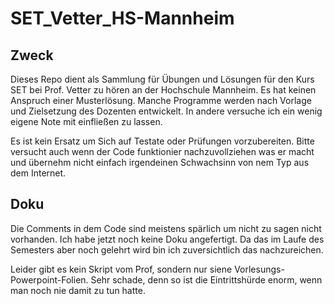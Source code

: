 # SET_Vetter_HS-Mannheim

## Zweck
Dieses Repo dient als Sammlung für Übungen und Lösungen für den Kurs SET bei Prof. Vetter zu hören an der Hochschule Mannheim.
Es hat keinen Anspruch einer Musterlösung. Manche Programme werden nach Vorlage und Zielsetzung des Dozenten entwickelt. In andere versuche ich ein wenig eigene Note mit einfließen zu lassen.

Es ist kein Ersatz um Sich auf Testate oder Prüfungen vorzubereiten. Bitte versucht auch wenn der Code funktionier nachzuvollziehen was er macht und übernehm nicht einfach irgendeinen Schwachsinn von nem Typ aus dem Internet.

## Doku
Die Comments in dem Code sind meistens spärlich um nicht zu sagen nicht vorhanden. Ich habe jetzt noch keine Doku angefertigt. Da das im Laufe des Semesters aber noch gelehrt wird bin ich zuversichtlich das nachzureichen.

Leider gibt es kein Skript vom Prof, sondern nur siene Vorlesungs-Powerpoint-Folien. Sehr schade, denn so ist die Eintrittshürde enorm, wenn man noch nie damit zu tun hatte.
